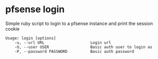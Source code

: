 # pfsense login

Simple ruby script to login to a pfsense instance and print the session cookie

    Usage: login [options]
        -u, --url URL                    Login url
        -U, --user USER                  Basic auth user to login as
        -P, --password PASSWORD          Basic auth password
